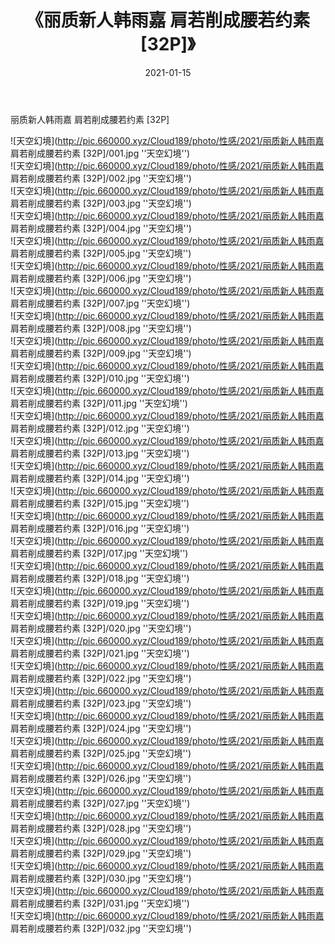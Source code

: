 ﻿---
layout: post
title:  《丽质新人韩雨嘉 肩若削成腰若约素 [32P]》
date:   2021-01-15
img: http://pic.660000.xyz/Cloud189/photo/性感/2021/丽质新人韩雨嘉 肩若削成腰若约素 [32P]/000.jpg
categories: [美女, 性感, 泳衣]
---

丽质新人韩雨嘉 肩若削成腰若约素 [32P]



![天空幻境](http://pic.660000.xyz/Cloud189/photo/性感/2021/丽质新人韩雨嘉 肩若削成腰若约素 [32P]/001.jpg ''天空幻境'') <br>
![天空幻境](http://pic.660000.xyz/Cloud189/photo/性感/2021/丽质新人韩雨嘉 肩若削成腰若约素 [32P]/002.jpg ''天空幻境'') <br>
![天空幻境](http://pic.660000.xyz/Cloud189/photo/性感/2021/丽质新人韩雨嘉 肩若削成腰若约素 [32P]/003.jpg ''天空幻境'') <br>
![天空幻境](http://pic.660000.xyz/Cloud189/photo/性感/2021/丽质新人韩雨嘉 肩若削成腰若约素 [32P]/004.jpg ''天空幻境'') <br>
![天空幻境](http://pic.660000.xyz/Cloud189/photo/性感/2021/丽质新人韩雨嘉 肩若削成腰若约素 [32P]/005.jpg ''天空幻境'') <br>
![天空幻境](http://pic.660000.xyz/Cloud189/photo/性感/2021/丽质新人韩雨嘉 肩若削成腰若约素 [32P]/006.jpg ''天空幻境'') <br>
![天空幻境](http://pic.660000.xyz/Cloud189/photo/性感/2021/丽质新人韩雨嘉 肩若削成腰若约素 [32P]/007.jpg ''天空幻境'') <br>
![天空幻境](http://pic.660000.xyz/Cloud189/photo/性感/2021/丽质新人韩雨嘉 肩若削成腰若约素 [32P]/008.jpg ''天空幻境'') <br>
![天空幻境](http://pic.660000.xyz/Cloud189/photo/性感/2021/丽质新人韩雨嘉 肩若削成腰若约素 [32P]/009.jpg ''天空幻境'') <br>
![天空幻境](http://pic.660000.xyz/Cloud189/photo/性感/2021/丽质新人韩雨嘉 肩若削成腰若约素 [32P]/010.jpg ''天空幻境'') <br>
![天空幻境](http://pic.660000.xyz/Cloud189/photo/性感/2021/丽质新人韩雨嘉 肩若削成腰若约素 [32P]/011.jpg ''天空幻境'') <br>
![天空幻境](http://pic.660000.xyz/Cloud189/photo/性感/2021/丽质新人韩雨嘉 肩若削成腰若约素 [32P]/012.jpg ''天空幻境'') <br>
![天空幻境](http://pic.660000.xyz/Cloud189/photo/性感/2021/丽质新人韩雨嘉 肩若削成腰若约素 [32P]/013.jpg ''天空幻境'') <br>
![天空幻境](http://pic.660000.xyz/Cloud189/photo/性感/2021/丽质新人韩雨嘉 肩若削成腰若约素 [32P]/014.jpg ''天空幻境'') <br>
![天空幻境](http://pic.660000.xyz/Cloud189/photo/性感/2021/丽质新人韩雨嘉 肩若削成腰若约素 [32P]/015.jpg ''天空幻境'') <br>
![天空幻境](http://pic.660000.xyz/Cloud189/photo/性感/2021/丽质新人韩雨嘉 肩若削成腰若约素 [32P]/016.jpg ''天空幻境'') <br>
![天空幻境](http://pic.660000.xyz/Cloud189/photo/性感/2021/丽质新人韩雨嘉 肩若削成腰若约素 [32P]/017.jpg ''天空幻境'') <br>
![天空幻境](http://pic.660000.xyz/Cloud189/photo/性感/2021/丽质新人韩雨嘉 肩若削成腰若约素 [32P]/018.jpg ''天空幻境'') <br>
![天空幻境](http://pic.660000.xyz/Cloud189/photo/性感/2021/丽质新人韩雨嘉 肩若削成腰若约素 [32P]/019.jpg ''天空幻境'') <br>
![天空幻境](http://pic.660000.xyz/Cloud189/photo/性感/2021/丽质新人韩雨嘉 肩若削成腰若约素 [32P]/020.jpg ''天空幻境'') <br>
![天空幻境](http://pic.660000.xyz/Cloud189/photo/性感/2021/丽质新人韩雨嘉 肩若削成腰若约素 [32P]/021.jpg ''天空幻境'') <br>
![天空幻境](http://pic.660000.xyz/Cloud189/photo/性感/2021/丽质新人韩雨嘉 肩若削成腰若约素 [32P]/022.jpg ''天空幻境'') <br>
![天空幻境](http://pic.660000.xyz/Cloud189/photo/性感/2021/丽质新人韩雨嘉 肩若削成腰若约素 [32P]/023.jpg ''天空幻境'') <br>
![天空幻境](http://pic.660000.xyz/Cloud189/photo/性感/2021/丽质新人韩雨嘉 肩若削成腰若约素 [32P]/024.jpg ''天空幻境'') <br>
![天空幻境](http://pic.660000.xyz/Cloud189/photo/性感/2021/丽质新人韩雨嘉 肩若削成腰若约素 [32P]/025.jpg ''天空幻境'') <br>
![天空幻境](http://pic.660000.xyz/Cloud189/photo/性感/2021/丽质新人韩雨嘉 肩若削成腰若约素 [32P]/026.jpg ''天空幻境'') <br>
![天空幻境](http://pic.660000.xyz/Cloud189/photo/性感/2021/丽质新人韩雨嘉 肩若削成腰若约素 [32P]/027.jpg ''天空幻境'') <br>
![天空幻境](http://pic.660000.xyz/Cloud189/photo/性感/2021/丽质新人韩雨嘉 肩若削成腰若约素 [32P]/028.jpg ''天空幻境'') <br>
![天空幻境](http://pic.660000.xyz/Cloud189/photo/性感/2021/丽质新人韩雨嘉 肩若削成腰若约素 [32P]/029.jpg ''天空幻境'') <br>
![天空幻境](http://pic.660000.xyz/Cloud189/photo/性感/2021/丽质新人韩雨嘉 肩若削成腰若约素 [32P]/030.jpg ''天空幻境'') <br>
![天空幻境](http://pic.660000.xyz/Cloud189/photo/性感/2021/丽质新人韩雨嘉 肩若削成腰若约素 [32P]/031.jpg ''天空幻境'') <br>
![天空幻境](http://pic.660000.xyz/Cloud189/photo/性感/2021/丽质新人韩雨嘉 肩若削成腰若约素 [32P]/032.jpg ''天空幻境'') <br>